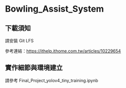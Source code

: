 # Bowling_Assist_System

## 下載須知
請安裝  Git LFS

參考連結：https://ithelp.ithome.com.tw/articles/10229654

## 實作細節與環境建立
請參考 Final_Project_yolov4_tiny_training.ipynb